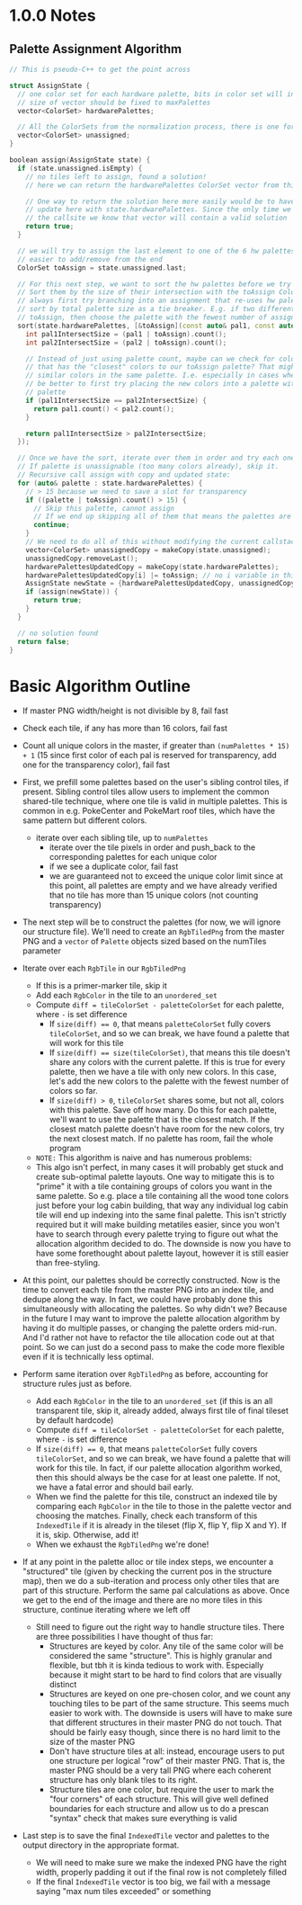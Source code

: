 # 1.0.0 Notes

## Palette Assignment Algorithm
```C++
// This is pseudo-C++ to get the point across

struct AssignState {
  // one color set for each hardware palette, bits in color set will indicate which colors this HW will have
  // size of vector should be fixed to maxPalettes
  vector<ColorSet> hardwarePalettes;

  // All the ColorSets from the normalization process, there is one for each normalized tile
  vector<ColorSet> unassigned;
}

boolean assign(AssignState state) {
  if (state.unassigned.isEmpty) {
    // no tiles left to assign, found a solution!
    // here we can return the hardwarePalettes ColorSet vector from this stack frame's state struct, it is the solution

    // One way to return the solution here more easily would be to have assign take a `vector<ColorSet>& soln' that we
    // update here with state.hardwarePalettes. Since the only time we hit this branch is when a solution is found, at
    // the callsite we know that vector will contain a valid solution
    return true;
  }

  // we will try to assign the last element to one of the 6 hw palettes, last because it is a vector so
  // easier to add/remove from the end
  ColorSet toAssign = state.unassigned.last;

  // For this next step, we want to sort the hw palettes before we try iterating.
  // Sort them by the size of their intersection with the toAssign ColorSet. Effectively, this means that we will
  // always first try branching into an assignment that re-uses hw palettes more effectively. We can also secondarily
  // sort by total palette size as a tie breaker. E.g. if two different palettes have an intersection size of 1 with
  // toAssign, then choose the palette with the fewest number of assignments.
  sort(state.hardwarePalettes, [&toAssign](const auto& pal1, const auto& pal2){
    int pal1IntersectSize = (pal1 | toAssign).count();
    int pal2IntersectSize = (pal2 | toAssign).count();

    // Instead of just using palette count, maybe can we check for color distance here and try to choose the palette
    // that has the "closest" colors to our toAssign palette? That might be a good heuristic for attempting to keep
    // similar colors in the same palette. I.e. especially in cases where there are no palette intersections, it may
    // be better to first try placing the new colors into a palette with similar colors rather than into the smallest
    // palette
    if (pal1IntersectSize == pal2IntersectSize) {
      return pal1.count() < pal2.count();
    }

    return pal1IntersectSize > pal2IntersectSize;
  });

  // Once we have the sort, iterate over them in order and try each one, making a recursive call.
  // If palette is unassignable (too many colors already), skip it.
  // Recursive call assign with copy and updated state:
  for (auto& palette : state.hardwarePalettes) {
    // > 15 because we need to save a slot for transparency
    if ((palette | toAssign).count() > 15) {
      // Skip this palette, cannot assign
      // If we end up skipping all of them that means the palettes are all too full and we cannot assign this tile
      continue;
    }
    // We need to do all of this without modifying the current callstack's state variable, so make copies
    vector<ColorSet> unassignedCopy = makeCopy(state.unassigned);
    unassignedCopy.removeLast();
    hardwarePalettesUpdatedCopy = makeCopy(state.hardwarePalettes);
    hardwarePalettesUpdatedCopy[i] |= toAssign; // no i variable in this loop, translate to regular for loop
    AssignState newState = {hardwarePalettesUpdatedCopy, unassignedCopy};
    if (assign(newState)) {
      return true;
    }
  }

  // no solution found
  return false;
}
```

# Basic Algorithm Outline

+ If master PNG width/height is not divisible by 8, fail fast

+ Check each tile, if any has more than 16 colors, fail fast

+ Count all unique colors in the master, if greater than `(numPalettes * 15) + 1` (15 since first color of each pal
  is reserved for transparency, add one for the transparency color), fail fast

+ First, we prefill some palettes based on the user's sibling control tiles, if present. Sibling control tiles allow
  users to implement the common shared-tile technique, where one tile is valid in multiple palettes. This is common in
  e.g. PokeCenter and PokeMart roof tiles, which have the same pattern but different colors.
    + iterate over each sibling tile, up to `numPalettes`
        + iterate over the tile pixels in order and push_back to the corresponding palettes for each unique color
        + if we see a duplicate color, fail fast
        + we are guaranteed not to exceed the unique color limit since at this point, all palettes are empty and we have
          already verified that no tile has more than 15 unique colors (not counting transparency)

+ The next step will be to construct the palettes (for now, we will ignore our structure file). We'll need to create
  an `RgbTiledPng` from the master PNG and a `vector` of `Palette` objects sized based on the numTiles parameter

+ Iterate over each `RgbTile` in our `RgbTiledPng`
    + If this is a primer-marker tile, skip it
    + Add each `RgbColor` in the tile to an `unordered_set`
    + Compute `diff = tileColorSet - paletteColorSet` for each palette, where `-` is set difference
        + If `size(diff) == 0`, that means `paletteColorSet` fully covers `tileColorSet`, and so we can break, we have
          found a palette that will work for this tile
        + If `size(diff) == size(tileColorSet)`, that means this tile doesn't share any colors with the current palette.
          If this is true for every palette, then we have a tile with only new colors. In this case, let's add the new
          colors to the palette with the fewest number of colors so far.
        + If `size(diff) > 0`, `tileColorSet` shares some, but not all, colors with this palette. Save off how many. Do
          this for each palette, we'll want to use the palette that is the closest match. If the closest match palette
          doesn't have room for the new colors, try the next closest match. If no palette has room, fail the whole
          program
    + `NOTE:` This algorithm is naive and has numerous problems:
    + This algo isn't perfect, in many cases it will probably get stuck and create sub-optimal palette layouts. One way
      to mitigate this is to "prime" it with a tile containing groups of colors you want in the same palette. So e.g.
      place a tile containing all the wood tone colors just before your log cabin building, that way any individual log
      cabin tile will end up indexing into the same final palette. This isn't strictly required but it will make
      building metatiles easier, since you won't have to search through every palette trying to figure out what the
      allocation algorithm decided to do. The downside is now you have to have some forethought about palette layout,
      however it is still easier than free-styling.

+ At this point, our palettes should be correctly constructed. Now is the time to convert each tile from the master PNG
  into an index tile, and dedupe along the way. In fact, we could have probably done this simultaneously with allocating
  the palettes. So why didn't we? Because in the future I may want to improve the palette allocation algorithm by having
  it do multiple passes, or changing the palette orders mid-run. And I'd rather not have to refactor the tile allocation
  code out at that point. So we can just do a second pass to make the code more flexible even if it is technically less
  optimal.

+ Perform same iteration over `RgbTiledPng` as before, accounting for structure rules just as before.
    + Add each `RgbColor` in the tile to an `unordered_set` (if this is an all transparent tile, skip it, already added,
      always first tile of final tileset by default hardcode)
    + Compute `diff = tileColorSet - paletteColorSet` for each palette, where `-` is set difference
    + If `size(diff) == 0`, that means `paletteColorSet` fully covers `tileColorSet`, and so we can break, we have
      found a palette that will work for this tile. In fact, if our palette allocation algorithm worked, then this
      should always be the case for at least one palette. If not, we have a fatal error and should bail early.
    + When we find the palette for this tile, construct an indexed tile by comparing each `RgbColor` in the tile to
      those in the palette vector and choosing the matches. Finally, check each transform of this `IndexedTile` if it is
      already in the tileset (flip X, flip Y, flip X and Y). If it is, skip. Otherwise, add it!
    + When we exhaust the `RgbTiledPng` we're done!

+ If at any point in the palette alloc or tile index steps, we encounter a "structured" tile (given by checking the
  current pos in the structure map), then we do a sub-iteration and process only other tiles that are part of this
  structure. Perform the same pal calculations as above. Once we get to the end of the image and there are no more tiles
  in this structure, continue iterating where we left off
    + Still need to figure out the right way to handle structure tiles. There are three possibilities I have thought of
      thus far:
        + Structures are keyed by color. Any tile of the same color will be considered the same "structure". This is
          highly granular and flexible, but tbh it is kinda tedious to work with. Especially because it might start to
          be hard to find colors that are visually distinct
        + Structures are keyed on one pre-chosen color, and we count any touching tiles to be part of the same
          structure. This seems much easier to work with. The downside is users will have to make sure that different
          structures in their master PNG do not touch. That should be fairly easy though, since there is no hard limit
          to the size of the master PNG
        + Don't have structure tiles at all: instead, encourage users to put one structure per logical "row" of their
          master PNG. That is, the master PNG should be a very tall PNG where each coherent structure has only blank
          tiles to its right.
        + Structure tiles are one color, but require the user to mark the "four corners" of each structure. This will
          give well defined boundaries for each structure and allow us to do a prescan "syntax" check that makes sure
          everything is valid

+ Last step is to save the final `IndexedTile` vector and palettes to the output directory in the appropriate format.
    + We will need to make sure we make the indexed PNG have the right width, properly padding it out if the final row
      is not completely filled
    + If the final `IndexedTile` vector is too big, we fail with a message saying "max num tiles exceeded" or something

